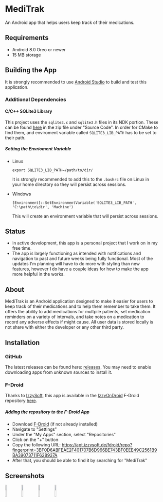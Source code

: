 # MediTrak
An Android app that helps users keep track of their medications.

## Requirements

+ Android 8.0 Oreo or newer
+ 15 MB storage

## Building the App

It is strongly recommended to use [Android Studio](https://developer.android.com/studio) to build and test this application.

### Additional Dependencies
#### C/C++ SQLite3 Library

This project uses the ````sqlite3.c```` and ````sqlite3.h```` files in its NDK portion. These can be found [here](https://www.sqlite.org/download.html) in the zip file under "Source Code". In order for CMake to find them, and enviroment variable called ````SQLITE3_LIB_PATH```` has to be set to their path.

##### Setting the Envrioment Variable

- Linux
  ````
  export SQLITE3_LIB_PATH=/path/to/dir/
  ````

  It is strongly recommended to add this to the ````.bashrc```` file on Linux in your home directory so they will persist across sessions.

- Windows
  ````
  [Environment]::SetEnvironmentVariable('SQLITE3_LIB_PATH', 'C:\path\to\dir', 'Machine')
  ````

  This will create an environment variable that will persist across sessions.

## Status

+ In active development, this app is a personal project that I work on in my free time.
+ The app is largely functioning as intended with notifications and navigation to past and future weeks being fully functional. Most of the updates I'm planning will have to do more with styling than new features, however I do have a couple ideas for how to make the app more helpful in the works.

## About

MediTrak is an Android application designed to make it easier for users to keep track of their medications and to help them remember to take them. It offers the ability to add medications for multpile patients, set medication reminders on a variety of intervals, and take notes on a medication to record any adverse effects if might cause. All user data is stored locally is not share with either the developer or any other third party.

## Installation

### GitHub

The latest releases can be found here: [releases](https://github.com/AdamGuidarini/MediTrak/releases). You may need to enable downloading apps from unknown sources to install it.

### F-Droid

Thanks to [IzzySoft](https://github.com/IzzySoft), this app is available in the [IzzyOnDroid](https://apt.izzysoft.de/fdroid/) F-Droid repository [here](https://apt.izzysoft.de/fdroid/index/apk/projects.medicationtracker/).

##### Adding the repository to the F-Droid App

- Download [F-Droid](https://f-droid.org/) (if not already installed)
- Navigate to "Settings"
- Under the "My Apps" section, select "Repositories"
- Click on the "+" button
- Copy the following URL: https://apt.izzysoft.de/fdroid/repo?fingerprint=3BF0D6ABFEAE2F401707B6D966BE743BF0EEE49C2561B9BA39073711F628937A
- After that, you should be able to find it by searching for "MediTrak"

## Screenshots

<img src="https://github.com/AdamGuidarini/MediTrak/assets/45023561/fb0a3f87-60be-4ff8-a918-26a11f2ac9ec" width=10% height=10%>
<img src="https://github.com/AdamGuidarini/MediTrak/assets/45023561/be7fbc82-8c02-445e-a540-eab809df52d1" width=10% height=10%>
<img src="https://github.com/AdamGuidarini/MediTrak/assets/45023561/6cea93a1-56db-41fd-91c2-45450e82cc0a" width=10% height=10%>
<img src="https://github.com/AdamGuidarini/MediTrak/assets/45023561/3b0f4d3a-5625-4690-a752-8b1afe44eb86" width=10% height=10%>
